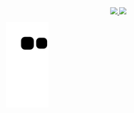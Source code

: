 <div align="center">
  <a href="https://github.com/Roosevelt-Daflon">
  <img height="180em" src="https://github-readme-stats.vercel.app/api?username=Roosevelt-Daflon&show_icons=true&theme=dracula&include_all_commits=true&count_private=true"/>
  <img height="180em" src="https://github-readme-stats.vercel.app/api/top-langs/?username=Roosevelt-Daflon&layout=compact&langs_count=7&theme=CDN&hide=ShaderLab,HLSl"/>
    </div>

  ![Snake animation](https://github.com/Roosevelt-Daflon/Roosevelt-Daflon/blob/output/github-contribution-grid-snake.svg)

